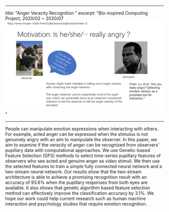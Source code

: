
---
title: "Anger Veracity Recognition "
excerpt: "Bio-inspired Computing Project, 2020/02 ~ 2020/07<br/><img src='/images/幻灯片2.PNG'>"

---
People can manipulate emotion expressions when interacting with others. For example, acted anger can be expressed when the stimulus is not genuinely angry with an aim to manipulate the observer. In this paper, we aim to examine if the veracity of anger can be recognized from observers’ pupillary data with computational approaches. We use Genetic-based Feature Selection (GFS) methods to select time-series pupillary features of observers who see acted and genuine anger as video stimuli. We then use the selected features to train a simple fully connected neural network and a two-stream neural network. Our results show that the two-stream architecture is able to achieve a promising recognition result with an accuracy of 93.6% when the pupillary responses from both eyes are available. It also shows that genetic algorithm based feature selection method can effectively improve the classification accuracy by 3.1%. We hope our work could help current research such as human machine interaction and psychology studies that require emotion recognition.
